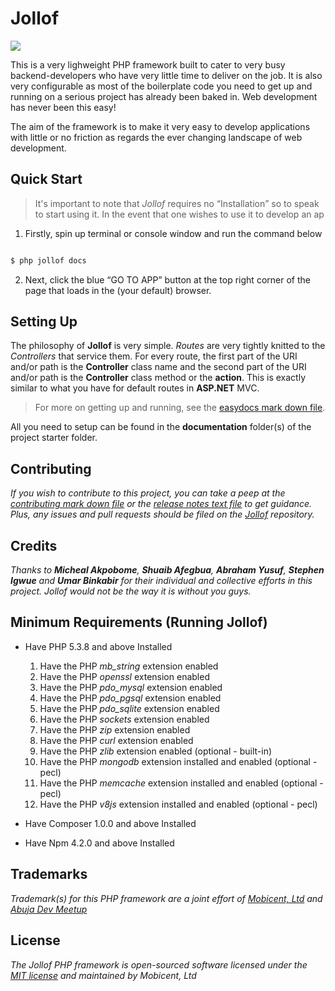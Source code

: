 # Jollof

<img src="jollof.png"></img>

This is a very lighweight PHP framework built to cater to very busy backend-developers who have very little time to deliver on the job. It is also very configurable as most of the boilerplate code you need to get up and running on a serious project has already been baked in. Web development has never been this easy!

The aim of the framework is to make it very easy to develop applications with little or no friction as regards the ever changing landscape of web development.

## Quick Start

> It's important to note that *Jollof* requires no <q>Installation</q> so to speak to start using it. In the event that one wishes to use it to develop an ap

1. Firstly, spin up  terminal or console window and run the command below

```bash

$ php jollof docs

```
2. Next, click the blue <q>GO TO APP</q> button at the top right corner of the page that loads in the (your default) browser.

## Setting Up

The philosophy of **Jollof** is very simple. _Routes_ are very tightly knitted to the _Controllers_ that service them. For every route, the first part of the URI and/or path is the **Controller** class name and the second part of the URI and/or path is the **Controller** class method or the **action**. This is exactly similar to what you have for default routes in **ASP.NET** MVC.

> For more on getting up and running, see the [easydocs mark down file](https://github.com/isocroft/Jollof/blob/master/EASYDOCS.md).

All you need to setup can be found in the **documentation** folder(s) of the project starter folder.

## Contributing

_If you wish to contribute to this project, you can take a peep at the [contributing mark down file](https://raw.githubusercontent.com/isocroft/Jollof/master/CONTRIBUTING.md) or the [release notes text file](https://github.com/isocroft/Jollof/blob/master/release_notes.txt) to get guidance. Plus, any issues and pull requests should be filed on the [Jollof](https://github.com/isocroft/Jollof/) repository._

## Credits

_Thanks to **Micheal Akpobome**, **Shuaib Afegbua**, **Abraham Yusuf**, **Stephen Igwue** and **Umar Binkabir** for their individual and collective efforts in this project. Jollof would not be the way it is without you guys._

## Minimum Requirements (Running Jollof)

* Have PHP 5.3.8 and above Installed

	1. Have the PHP *mb_string* extension enabled
	2. Have the PHP *openssl* extension enabled
	3. Have the PHP *pdo_mysql* extension enabled
	4. Have the PHP *pdo_pgsql* extension enabled
	5. Have the PHP *pdo_sqlite* extension enabled
	6. Have the PHP *sockets* extension enabled
	7. Have the PHP *zip* extension enabled
	8. Have the PHP *curl* extension enabled
	9. Have the PHP *zlib* extension enabled (optional - built-in)
	10. Have the PHP *mongodb* extension installed and enabled (optional - pecl)
	11. Have the PHP *memcache* extension installed and enabled (optional - pecl)
	12. Have the PHP *v8js* extension installed and enabled (optional - pecl)

* Have Composer 1.0.0 and above Installed

* Have Npm 4.2.0 and above Installed


## Trademarks

_Trademark(s) for this PHP framework are a joint effort of [Mobicent, Ltd](http://www.learnsty.com) and [Abuja Dev Meetup](http://www.abujadevmeetup.com)_

## License

_The Jollof PHP framework is open-sourced software licensed under the [MIT license](http://opensource.org/licenses/MIT) and maintained by Mobicent, Ltd_
